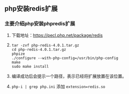 ## php安装redis扩展

### 主要介绍php安装phpredis扩展

1. 下载地址：https://pecl.php.net/package/redis

2. ```
   tar -zvf php-redis-4.0.1.tar.gz
   cd php-redis-4.0.1.tar.gz
   phpize
   ./configure --with-php-config=/usr/bin/php-config
   make
   sudo make install
   
   ```

3. 编译成功后会提示一个路径，表示已经将扩展放置在该位置。

4. `php-i | grep php.ini` 添加 `extension=redis.so`

